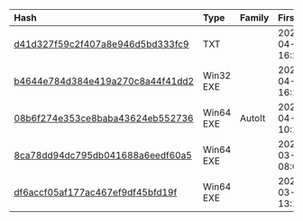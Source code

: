 |Hash|Type|Family|First_Seen|Name|
|:--|:--|:--|:--|:--|
|[d41d327f59c2f407a8e946d5bd333fc9](https://www.virustotal.com/gui/file/d41d327f59c2f407a8e946d5bd333fc9)|TXT||2024-04-15 16:25:02|5951402583331559.cmd|
|[b4644e784d384e419a270c8a44f41dd2](https://www.virustotal.com/gui/file/b4644e784d384e419a270c8a44f41dd2)|Win32 EXE||2024-04-15 16:17:23|7ZSfxMod|
|[08b6f274e353ce8baba43624eb552736](https://www.virustotal.com/gui/file/08b6f274e353ce8baba43624eb552736)|Win64 EXE|AutoIt|2024-04-03 10:16:59|Pdf|
|[8ca78dd94dc795db041688a6eedf60a5](https://www.virustotal.com/gui/file/8ca78dd94dc795db041688a6eedf60a5)|Win64 EXE||2024-03-27 08:04:37|Pdf|
|[df6accf05af177ac467ef9df45bfd19f](https://www.virustotal.com/gui/file/df6accf05af177ac467ef9df45bfd19f)|Win64 EXE||2024-03-26 13:12:30|Pdf|
